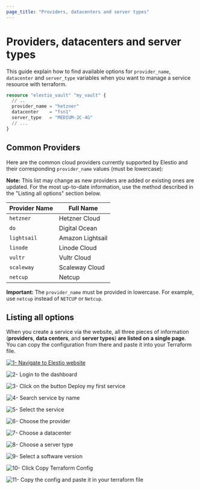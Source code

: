 ```yaml
---
page_title: "Providers, datacenters and server types"
---
```


# Providers, datacenters and server types

This guide explain how to find available options for `provider_name`, `datacenter` and `server_type` variables when you want to manage a service resource with terraform.

```tf
resource "elestio_vault" "my_vault" {
  // ..
  provider_name = "hetzner"
  datacenter    = "fsn1"
  server_type   = "MEDIUM-2C-4G"
  // ...
}
```

## Common Providers

Here are the common cloud providers currently supported by Elestio and their corresponding `provider_name` values (must be lowercase):

**Note:** This list may change as new providers are added or existing ones are updated. For the most up-to-date information, use the method described in the "Listing all options" section below.

| Provider Name | Full Name |
|---------------|-----------|
| `hetzner` | Hetzner Cloud |
| `do` | Digital Ocean |
| `lightsail` | Amazon Lightsail |
| `linode` | Linode Cloud |
| `vultr` | Vultr Cloud |
| `scaleway` | Scaleway Cloud |
| `netcup` | Netcup |

**Important:** The `provider_name` must be provided in lowercase. For example, use `netcup` instead of `NETCUP` or `Netcup`.

## Listing all options

When you create a service via the website, all three pieces of information (**providers**, **data centers**, and **server types**) **are listed on a single page**. You can copy the configuration from there and paste it into your Terraform file.

[![1- Navigate to Elestio website](https://docs.elest.io/uploads/images/gallery/2023-10/scaled-1680-/cleanshot-2023-10-03-at-12-55-15.png)](https://elest.io/)

![2- Login to the dashboard](https://docs.elest.io/uploads/images/gallery/2023-10/scaled-1680-/cleanshot-2023-10-03-at-12-55-32.png)

![3- Click on the button Deploy my first service](https://docs.elest.io/uploads/images/gallery/2023-10/scaled-1680-/cleanshot-2023-10-03-at-12-55-53.png)

![4- Search service by name](https://docs.elest.io/uploads/images/gallery/2023-10/scaled-1680-/cleanshot-2023-10-03-at-12-56-15.png)

![5- Select the service](https://docs.elest.io/uploads/images/gallery/2023-10/scaled-1680-/cleanshot-2023-10-03-at-12-56-27.png)

![6- Choose the provider](https://docs.elest.io/uploads/images/gallery/2023-10/scaled-1680-/cleanshot-2023-10-03-at-12-56-51.png)

![7- Choose a datacenter](https://docs.elest.io/uploads/images/gallery/2023-10/scaled-1680-/cleanshot-2023-10-03-at-12-57-04.png)

![8- Choose a server type](https://docs.elest.io/uploads/images/gallery/2023-10/scaled-1680-/cleanshot-2023-10-03-at-12-57-20.png)

![9- Select a software version](https://docs.elest.io/uploads/images/gallery/2023-10/scaled-1680-/cleanshot-2023-10-03-at-12-57-39.png)

![10- Click Copy Terraform Config](https://docs.elest.io/uploads/images/gallery/2023-10/scaled-1680-/cleanshot-2023-10-03-at-12-57-50.png)

![11- Copy the config and paste it in your terraform file](https://docs.elest.io/uploads/images/gallery/2023-10/scaled-1680-/cleanshot-2023-10-03-at-12-58-05.png)
